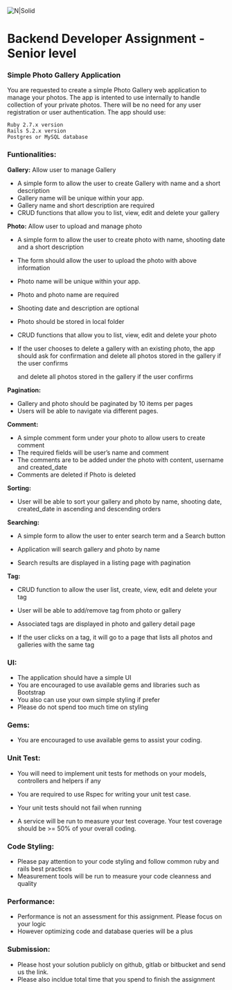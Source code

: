 ![N|Solid](https://www.mealsuite.com/a/img/mealsuite-logo.png)

# Backend Developer Assignment - Senior level

### Simple Photo Gallery Application


You are requested to create a simple Photo Gallery web application to manage your photos. The app is intented to use internally to handle collection of your private photos. There will be no need for any user registration or user authentication. The app should use:

    Ruby 2.7.x version
    Rails 5.2.x version 
    Postgres or MySQL database 

### Funtionalities:

**Gallery:** Allow user to manage Gallery

- A simple form to allow the user to create Gallery with name and a short description
- Gallery name will be unique within your app.
- Gallery name and short description are required
- CRUD functions that allow you to list, view, edit and delete your gallery

**Photo:** Allow user to upload and manage photo

- A simple form to allow the user to create photo with name, shooting date and a short description

- The form should allow the user to upload the photo with above information

- Photo name will be unique within your app.

- Photo and photo name are required

- Shooting date and description are optional

- Photo should be stored in local folder

- CRUD functions that allow you to list, view, edit and delete your photo

- If the user chooses to delete a gallery with an existing photo, the app should ask for confirmation and delete all photos stored in the gallery if the user confirms

  and delete all photos stored in the gallery if the user confirms

**Pagination:**
- Gallery and photo should be paginated by 10 items per pages
- Users will be able to navigate via different pages.

**Comment:**

- A simple comment form under your photo to allow users to create comment
- The required fields will be user’s name and comment
- The comments are to be added under the photo with content, username and created_date
- Comments are deleted if Photo is deleted

**Sorting:**

- User will be able to sort your gallery and photo by name, shooting date, created_date in ascending and descending orders

**Searching:**

- A simple form to allow the user to enter search term and a Search button

- Application will search gallery and photo by name

- Search results are displayed in a listing page with pagination

**Tag:**

- CRUD function to allow the user list, create, view, edit and delete your tag

- User will be able to add/remove tag from photo or gallery

- Associated tags are displayed in photo and gallery detail page

- If the user clicks on a tag, it will go to a page that lists all photos and galleries with the same tag

### UI:
- The application should have a simple UI
- You are encouraged to use available gems and libraries such as Bootstrap
- You also can use your own simple styling if  prefer
- Please do not spend too much time on styling

### Gems:
- You are encouraged to use available gems to assist your coding.
### Unit Test:

- You will need to implement unit tests for methods on your models, controllers and helpers if any

- You are required to use Rspec for writing your unit test case.

- Your unit tests should not fail when running

- A service will be run to measure your test coverage. Your test coverage should be >= 50% of your overall coding.

### Code Styling:
- Please pay attention to your code styling and follow common ruby and rails best practices
- Measurement tools will be run to measure your code cleanness and quality

### Performance:
- Performance is not an assessment for this assignment. Please focus on your logic
- However optimizing code and database queries will be a plus

### Submission:
- Please host your solution publicly on github, gitlab or bitbucket and send us the link.
- Please also incldue total time that you spend to finish the assignment
